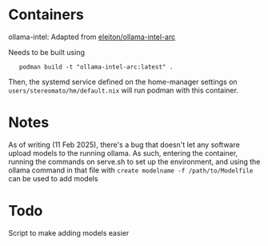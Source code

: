 # Containers
ollama-intel: Adapted from [eleiton/ollama-intel-arc](https://github.com/eleiton/ollama-intel-arc)

Needs to be built using

```
   podman build -t "ollama-intel-arc:latest" .
```

Then, the systemd service defined on the home-manager settings on `users/stereomato/hm/default.nix` will run podman with this container.

# Notes
As of writing (11 Feb 2025), there's a bug that doesn't let any software upload models to the running ollama. As such, entering the container, running the commands on serve.sh to set up the environment, and using the ollama command in that file with `create modelname -f /path/to/Modelfile` can be used to add models

# Todo
Script to make adding models easier